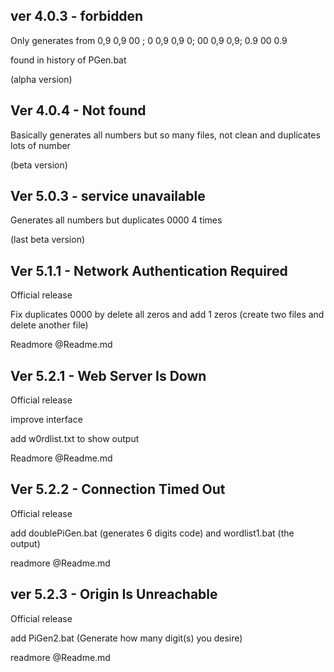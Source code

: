 ## ver 4.0.3 - forbidden

Only generates from 0,9 0,9 00 ; 0 0,9 0,9 0; 00 0,9 0,9; 0.9 00 0.9

found in history of PGen.bat

(alpha version)

## Ver 4.0.4 - Not found

Basically generates all numbers but so many files, not clean and duplicates lots of number

(beta version)

## Ver 5.0.3 - service unavailable

Generates all numbers but duplicates 0000 4 times

(last beta version)

## Ver 5.1.1 - Network Authentication Required 

Official release 

Fix duplicates 0000 by delete all zeros and add 1 zeros (create two files and delete another file)

Readmore @Readme.md

## Ver 5.2.1 - Web Server Is Down

Official release 

improve interface

add w0rdlist.txt to show output

Readmore @Readme.md
  
 ## Ver 5.2.2 - Connection Timed Out
 
 Official release 
 
 add doublePiGen.bat (generates 6 digits code) and wordlist1.bat (the output)
 
 readmore @Readme.md

## ver 5.2.3 - Origin Is Unreachable

Official release

add PiGen2.bat (Generate how many digit(s) you desire)

readmore @Readme.md
